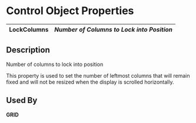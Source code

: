 # Control Object Properties

**LockColumns** |  **_Number of Columns to Lock into Position_**  
---|---  
  
## Description

Number of columns to lock into position

This property is used to set the number of leftmost columns that will remain fixed and will not be resized when the display is scrolled horizontally.

## Used By

**GRID**
